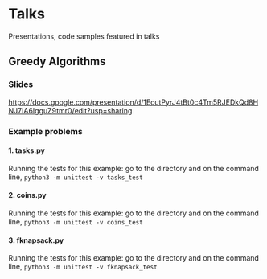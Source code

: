 # Talks
Presentations, code samples featured in talks

## Greedy Algorithms
### Slides
https://docs.google.com/presentation/d/1EoutPyrJ4tBt0c4Tm5RJEDkQd8HNJ7IA6IgguZ9tmr0/edit?usp=sharing

### Example problems 
#### 1. tasks.py
Running the tests for this example: 
go to the directory and on the command line, `python3 -m unittest -v tasks_test`

#### 2. coins.py
Running the tests for this example: 
go to the directory and on the command line, `python3 -m unittest -v coins_test`

#### 3. fknapsack.py 
Running the tests for this example: 
go to the directory and on the command line, `python3 -m unittest -v fknapsack_test`
